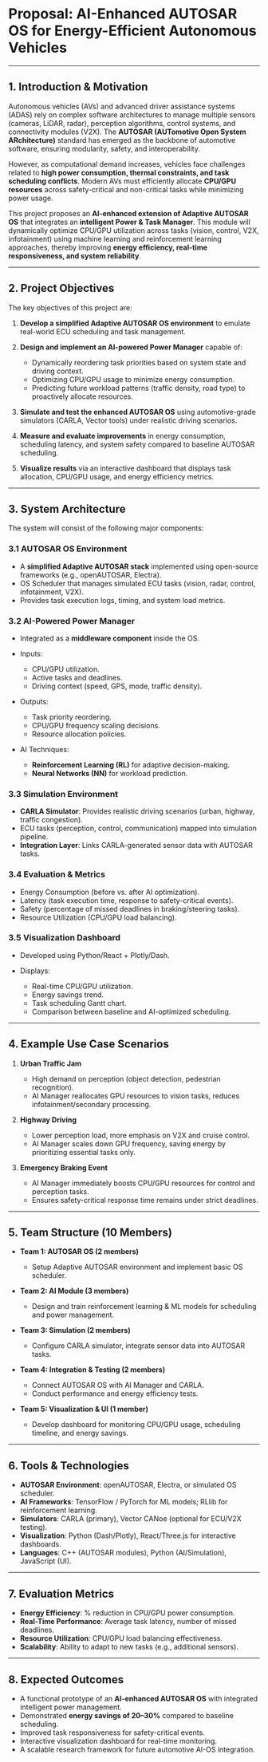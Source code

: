 # Proposal: AI-Enhanced AUTOSAR OS for Energy-Efficient Autonomous Vehicles

---

## **1. Introduction & Motivation**

Autonomous vehicles (AVs) and advanced driver assistance systems (ADAS) rely on complex software architectures to manage multiple sensors (cameras, LiDAR, radar), perception algorithms, control systems, and connectivity modules (V2X). The **AUTOSAR (AUTomotive Open System ARchitecture)** standard has emerged as the backbone of automotive software, ensuring modularity, safety, and interoperability.

However, as computational demand increases, vehicles face challenges related to **high power consumption, thermal constraints, and task scheduling conflicts**. Modern AVs must efficiently allocate **CPU/GPU resources** across safety-critical and non-critical tasks while minimizing power usage.

This project proposes an **AI-enhanced extension of Adaptive AUTOSAR OS** that integrates an **intelligent Power & Task Manager**. This module will dynamically optimize CPU/GPU utilization across tasks (vision, control, V2X, infotainment) using machine learning and reinforcement learning approaches, thereby improving **energy efficiency, real-time responsiveness, and system reliability**.

---

## **2. Project Objectives**

The key objectives of this project are:

1. **Develop a simplified Adaptive AUTOSAR OS environment** to emulate real-world ECU scheduling and task management.
2. **Design and implement an AI-powered Power Manager** capable of:

   * Dynamically reordering task priorities based on system state and driving context.
   * Optimizing CPU/GPU usage to minimize energy consumption.
   * Predicting future workload patterns (traffic density, road type) to proactively allocate resources.
3. **Simulate and test the enhanced AUTOSAR OS** using automotive-grade simulators (CARLA, Vector tools) under realistic driving scenarios.
4. **Measure and evaluate improvements** in energy consumption, scheduling latency, and system safety compared to baseline AUTOSAR scheduling.
5. **Visualize results** via an interactive dashboard that displays task allocation, CPU/GPU usage, and energy efficiency metrics.

---

## **3. System Architecture**

The system will consist of the following major components:

### **3.1 AUTOSAR OS Environment**

* A **simplified Adaptive AUTOSAR stack** implemented using open-source frameworks (e.g., openAUTOSAR, Electra).
* OS Scheduler that manages simulated ECU tasks (vision, radar, control, infotainment, V2X).
* Provides task execution logs, timing, and system load metrics.

### **3.2 AI-Powered Power Manager**

* Integrated as a **middleware component** inside the OS.
* Inputs:

  * CPU/GPU utilization.
  * Active tasks and deadlines.
  * Driving context (speed, GPS, mode, traffic density).
* Outputs:

  * Task priority reordering.
  * CPU/GPU frequency scaling decisions.
  * Resource allocation policies.
* AI Techniques:

  * **Reinforcement Learning (RL)** for adaptive decision-making.
  * **Neural Networks (NN)** for workload prediction.

### **3.3 Simulation Environment**

* **CARLA Simulator**: Provides realistic driving scenarios (urban, highway, traffic congestion).
* ECU tasks (perception, control, communication) mapped into simulation pipeline.
* **Integration Layer**: Links CARLA-generated sensor data with AUTOSAR tasks.

### **3.4 Evaluation & Metrics**

* Energy Consumption (before vs. after AI optimization).
* Latency (task execution time, response to safety-critical events).
* Safety (percentage of missed deadlines in braking/steering tasks).
* Resource Utilization (CPU/GPU load balancing).

### **3.5 Visualization Dashboard**

* Developed using Python/React + Plotly/Dash.
* Displays:

  * Real-time CPU/GPU utilization.
  * Energy savings trend.
  * Task scheduling Gantt chart.
  * Comparison between baseline and AI-optimized scheduling.

---

## **4. Example Use Case Scenarios**

1. **Urban Traffic Jam**

   * High demand on perception (object detection, pedestrian recognition).
   * AI Manager reallocates GPU resources to vision tasks, reduces infotainment/secondary processing.

2. **Highway Driving**

   * Lower perception load, more emphasis on V2X and cruise control.
   * AI Manager scales down GPU frequency, saving energy by prioritizing essential tasks only.

3. **Emergency Braking Event**

   * AI Manager immediately boosts CPU/GPU resources for control and perception tasks.
   * Ensures safety-critical response time remains under strict deadlines.

---

## **5. Team Structure (10 Members)**

* **Team 1: AUTOSAR OS (2 members)**

  * Setup Adaptive AUTOSAR environment and implement basic OS scheduler.

* **Team 2: AI Module (3 members)**

  * Design and train reinforcement learning & ML models for scheduling and power management.

* **Team 3: Simulation (2 members)**

  * Configure CARLA simulator, integrate sensor data into AUTOSAR tasks.

* **Team 4: Integration & Testing (2 members)**

  * Connect AUTOSAR OS with AI Manager and CARLA.
  * Conduct performance and energy efficiency tests.

* **Team 5: Visualization & UI (1 member)**

  * Develop dashboard for monitoring CPU/GPU usage, scheduling timeline, and energy savings.

---

## **6. Tools & Technologies**

* **AUTOSAR Environment**: openAUTOSAR, Electra, or simulated OS scheduler.
* **AI Frameworks**: TensorFlow / PyTorch for ML models; RLlib for reinforcement learning.
* **Simulators**: CARLA (primary), Vector CANoe (optional for ECU/V2X testing).
* **Visualization**: Python (Dash/Plotly), React/Three.js for interactive dashboards.
* **Languages**: C++ (AUTOSAR modules), Python (AI/Simulation), JavaScript (UI).

---

## **7. Evaluation Metrics**

* **Energy Efficiency**: % reduction in CPU/GPU power consumption.
* **Real-Time Performance**: Average task latency, number of missed deadlines.
* **Resource Utilization**: CPU/GPU load balancing effectiveness.
* **Scalability**: Ability to adapt to new tasks (e.g., additional sensors).

---

## **8. Expected Outcomes**

* A functional prototype of an **AI-enhanced AUTOSAR OS** with integrated intelligent power management.
* Demonstrated **energy savings of 20–30%** compared to baseline scheduling.
* Improved task responsiveness for safety-critical events.
* Interactive visualization dashboard for real-time monitoring.
* A scalable research framework for future automotive AI-OS integration.
